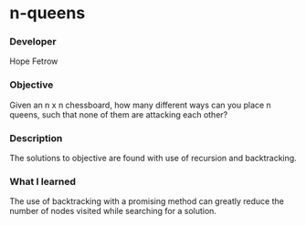 # n-queens

### Developer
  Hope Fetrow 
  
### Objective
  Given an n x n chessboard, how many different ways can you place n queens, such that none of them are attacking each other?

### Description
  The solutions to objective are found with use of recursion and backtracking. 

### What I learned 
  The use of backtracking with a promising method can greatly reduce the number of nodes visited while searching for a solution. 
  
